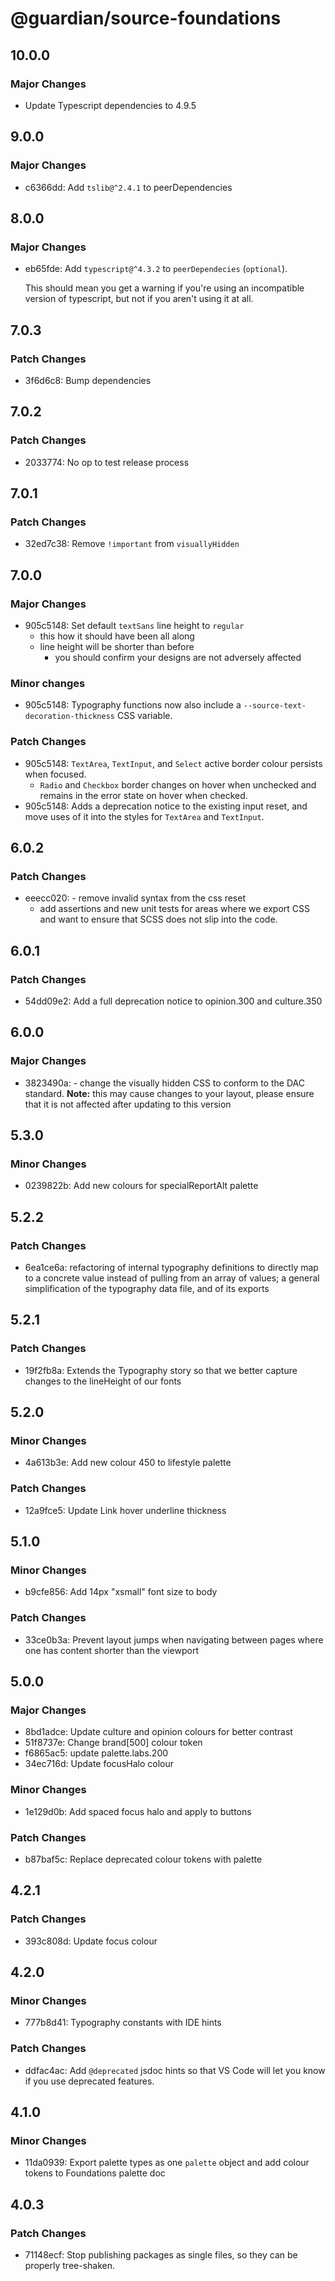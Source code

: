 # @guardian/source-foundations

## 10.0.0

### Major Changes

- Update Typescript dependencies to 4.9.5

## 9.0.0

### Major Changes

- c6366dd: Add `tslib@^2.4.1` to peerDependencies

## 8.0.0

### Major Changes

- eb65fde: Add `typescript@^4.3.2` to `peerDependecies` (`optional`).

  This should mean you get a warning if you're using an incompatible version of typescript, but not if you aren't using it at all.

## 7.0.3

### Patch Changes

- 3f6d6c8: Bump dependencies

## 7.0.2

### Patch Changes

- 2033774: No op to test release process

## 7.0.1

### Patch Changes

- 32ed7c38: Remove `!important` from `visuallyHidden`

## 7.0.0

### Major Changes

- 905c5148: Set default `textSans` line height to `regular`
  - this how it should have been all along
  - line height will be shorter than before
    - you should confirm your designs are not adversely affected

### Minor changes

- 905c5148: Typography functions now also include a `--source-text-decoration-thickness` CSS variable.

### Patch Changes

- 905c5148: `TextArea`, `TextInput`, and `Select` active border colour persists when focused.
  - `Radio` and `Checkbox` border changes on hover when unchecked and remains in the error state on hover when checked.
- 905c5148: Adds a deprecation notice to the existing input reset, and move uses of it into the styles for `TextArea` and `TextInput`.

## 6.0.2

### Patch Changes

- eeecc020: - remove invalid syntax from the css reset
  - add assertions and new unit tests for areas where we export CSS and want to ensure that SCSS does not slip into the code.

## 6.0.1

### Patch Changes

- 54dd09e2: Add a full deprecation notice to opinion.300 and culture.350

## 6.0.0

### Major Changes

- 3823490a: - change the visually hidden CSS to conform to the DAC standard. **Note:** this may cause changes to your layout, please ensure that it is not affected after updating to this version

## 5.3.0

### Minor Changes

- 0239822b: Add new colours for specialReportAlt palette

## 5.2.2

### Patch Changes

- 6ea1ce6a: refactoring of internal typography definitions to directly map to a concrete value instead of pulling from an array of values; a general simplification of the typography data file, and of its exports

## 5.2.1

### Patch Changes

- 19f2fb8a: Extends the Typography story so that we better capture changes to the lineHeight of our fonts

## 5.2.0

### Minor Changes

- 4a613b3e: Add new colour 450 to lifestyle palette

### Patch Changes

- 12a9fce5: Update Link hover underline thickness

## 5.1.0

### Minor Changes

- b9cfe856: Add 14px "xsmall" font size to body

### Patch Changes

- 33ce0b3a: Prevent layout jumps when navigating between pages where one has content shorter than the viewport

## 5.0.0

### Major Changes

- 8bd1adce: Update culture and opinion colours for better contrast
- 51f8737e: Change brand[500] colour token
- f6865ac5: update palette.labs.200
- 34ec716d: Update focusHalo colour

### Minor Changes

- 1e129d0b: Add spaced focus halo and apply to buttons

### Patch Changes

- b87baf5c: Replace deprecated colour tokens with palette

## 4.2.1

### Patch Changes

- 393c808d: Update focus colour

## 4.2.0

### Minor Changes

- 777b8d41: Typography constants with IDE hints

### Patch Changes

- ddfac4ac: Add `@deprecated` jsdoc hints so that VS Code will let you know if you use deprecated features.

## 4.1.0

### Minor Changes

- 11da0939: Export palette types as one `palette` object and add colour tokens to Foundations palette doc

## 4.0.3

### Patch Changes

- 71148ecf: Stop publishing packages as single files, so they can be properly tree-shaken.
